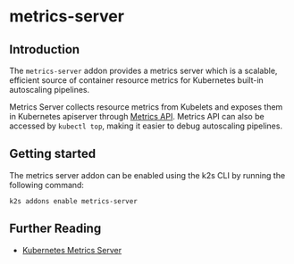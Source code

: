<!--
SPDX-FileCopyrightText: © 2024 Siemens Healthineers AG

SPDX-License-Identifier: MIT
-->

# metrics-server

## Introduction

The `metrics-server` addon provides a metrics server which is a scalable, efficient source of container resource metrics for Kubernetes built-in autoscaling pipelines.

Metrics Server collects resource metrics from Kubelets and exposes them in Kubernetes apiserver through [Metrics API]. Metrics API can also be accessed by `kubectl top`,
making it easier to debug autoscaling pipelines.

[Metrics API]: https://github.com/kubernetes/metrics

## Getting started

The metrics server addon can be enabled using the k2s CLI by running the following command:
```
k2s addons enable metrics-server
```

## Further Reading 

- [Kubernetes Metrics Server](https://github.com/kubernetes-sigs/metrics-server/blob/master/README.md)